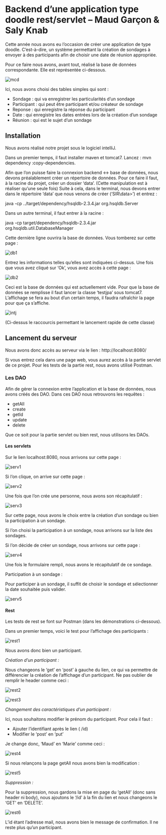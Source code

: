 # Backend d’une application type doodle rest/servlet – Maud Garçon & Saly Knab
Cette année nous avons eu l’occasion de créer une application de type doodle. C’est-à-dire, un système permettant la création de sondages à envoyer à des participants afin de choisir une date de réunion appropriée.

Pour ce faire nous avons, avant tout, réalisé la base de données correspondante. Elle est représentée ci-dessous.

![mcd](image_readme/sir.png)

Ici, nous avons choisi des tables simples qui sont :
* Sondage : qui va enregistrer les particularités d’un sondage
* Participant : qui peut être participant et/ou créateur de sondage
* Reponse : qui enregistre la réponse du participant
* Date : qui enregistre les dates entrées lors de la création d’un sondage
* Réunion : qui est le sujet d’un sondage

## Installation 

Nous avons réalisé notre projet sous le logiciel intelliJ.

Dans un premier temps, il faut installer maven et tomcat7.
Lancez : mvn dependency :copy-dependencies.

Afin que l’on puisse faire la connexion backend <-> base de données, nous devons préalablement créer un répertoire de données.
Pour ce faire il faut, à la racine du projet, créer un dossier ‘data’. (Cette manipulation est à réaliser qu’une seule fois)
Suite à cela, dans le terminal, nous devons entrer dans le répertoire ‘data’ que nous venons de créer (‘SIR\data>’) et entrez :

java -cp ../target/dependency/hsqldb-2.3.4.jar org.hsqldb.Server

Dans un autre terminal, il faut entrer à la racine :

java -cp target/dependency/hsqldb-2.3.4.jar org.hsqldb.util.DatabaseManager

Cette dernière ligne ouvrira la base de données. Vous tomberez sur cette page :

![db1](image_readme/database1.png)

Entrez les informations telles qu’elles sont indiquées ci-dessus.
Une fois que vous avez cliqué sur ‘Ok’, vous avez accès à cette page :

![db2](image_readme/database2.png)

Ceci est la base de données qui est actuellement vide.
Pour que la base de données se remplisse il faut lancer la classe ‘testjpa’ sous tomcat7. L’affichage se fera au bout d’un certain temps, il faudra rafraîchir la page pour que ça s’affiche.

![intj](image_readme/intellij.png)

(Ci-dessus le raccourcis permettant le lancement rapide de cette classe)

## Lancement du serveur

Nous avons donc accès au serveur via le lien : http://localhost:8080/

Si vous entrez cela dans une page web, vous aurez accès à la partie servlet de ce projet.
Pour les tests de la partie rest, nous avons utilisé Postman.

### Les DAO
Afin de gérer la connexion entre l’application et la base de données, nous avons créés des DAO.
Dans ces DAO nous retrouvons les requêtes :

*	getAll
*	create
*	getId
*	update
* delete

Que ce soit pour la partie servlet ou bien rest, nous utilisons les DAOs.

#### Les servlets
Sur le lien localhost:8080, nous arrivons sur cette page :

![serv1](image_readme/servlet1.png)

Si l’on clique, on arrive sur cette page :

![serv2](image_readme/servlet2.png)

Une fois que l’on crée une personne, nous avons son récapitulatif :

![serv3](image_readme/servlet3.png)

Sur cette page, nous avons le choix entre la création d’un sondage ou bien la participation à un sondage.

Si l’on choisi la participation à un sondage, nous arrivons sur la liste des sondages.

Si l’on décide de créer un sondage, nous arrivons sur cette page :

![serv4](image_readme/servlet4.png)

Une fois le formulaire rempli, nous avons le récapitulatif de ce sondage.

Participation à un sondage :

Pour participer à un sondage, il suffit de choisir le sondage et sélectionner la date souhaitée puis valider.

![serv5](image_readme/servlet5.png)

#### Rest
Les tests de rest se font sur Postman (dans les démonstrations ci-dessous).

Dans un premier temps, voici le test pour l’affichage des participants :

![rest1](image_readme/rest1.png)

Nous avons donc bien un participant.

*Création d’un participant :*

Nous changeons le ‘get’ en ‘post’ à gauche du lien, ce qui va permettre de différencier la création de l’affichage d’un participant.
Ne pas oublier de remplir le header comme ceci :

![rest2](image_readme/rest2.png)

![rest3](image_readme/rest3.png)

*Changement des caractéristiques d’un participant :*

Ici, nous souhaitons modifier le prénom du participant. Pour cela il faut :
* Ajouter l’identifiant après le lien ( /id)
* Modifier le ‘post’ en ‘put’

Je change donc, ‘Maud’ en ‘Marie’ comme ceci : 

![rest4](image_readme/rest4.png)

Si nous relançons la page getAll nous avons bien la modification :

![rest5](image_readme/rest5.png)

*Suppression :*

Pour la suppression, nous gardons la mise en page du ‘getAll’ (donc sans header ni body), nous ajoutons le ‘/id’ à la fin du lien et nous changeons le ‘GET’ en ‘DELETE’.

![rest6](image_readme/rest6.png)

L’id étant l’adresse mail, nous avons bien le message de confirmation.
Il ne reste plus qu’un participant.


